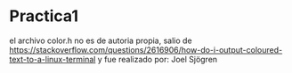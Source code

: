 # Practica1

el archivo color.h no es de autoria propia, salio de 
https://stackoverflow.com/questions/2616906/how-do-i-output-coloured-text-to-a-linux-terminal
y fue realizado por: Joel Sjögren
